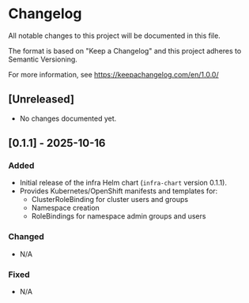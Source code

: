 # Changelog

All notable changes to this project will be documented in this file.

The format is based on "Keep a Changelog" and this project adheres to
Semantic Versioning.

For more information, see https://keepachangelog.com/en/1.0.0/

## [Unreleased]

- No changes documented yet.

## [0.1.1] - 2025-10-16

### Added

- Initial release of the infra Helm chart (`infra-chart` version 0.1.1).
- Provides Kubernetes/OpenShift manifests and templates for:
  - ClusterRoleBinding for cluster users and groups
  - Namespace creation
  - RoleBindings for namespace admin groups and users

### Changed

- N/A

### Fixed

- N/A


<!--
How to use:
- Add new unreleased changes under the "Unreleased" section.
- When cutting a release, move the Unreleased entries into a new section
  with the released version and date, and update the chart's `Chart.yaml`
  `version` field accordingly.
-->
